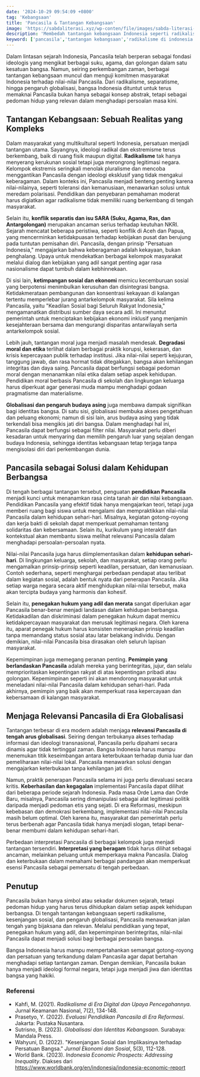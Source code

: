 ```yaml
---
date: '2024-10-29 09:54:09 +0800'
tag: 'Kebangsaan'
title: 'Pancasila & Tantangan Kebangsaan'
image: 'https://sabdaliterasi.xyz/wp-conten/file/images/sabda-literasi-pancasila-tantangan-kebangsaan.jpg'
description: 'Membedah tantangan kebangsaan Indonesia seperti radikalisme, kesenjangan sosial, dan globalisasi, serta bagaimana Pancasila menjadi solusi.'
keyword: ['pancasila','tantangan kebangsaan','radikalisme di indonesia','separatisme','konflik sara','kesenjangan sosial','keadilan sosial','globalisasi','identitas bangsa','pendidikan pancasila','hukum dan keadilan','pemimpin berintegritas','gotong royong','persatuan indonesia','solusi pancasila','degradasi moral','pengaruh budaya asing','nkri','implementasi pancasila','relevansi pancasila','ideologi transnasional.']
---
```

<p>Dalam lintasan sejarah Indonesia, Pancasila telah berperan sebagai fondasi ideologis yang mengikat berbagai suku, agama, dan golongan dalam satu kesatuan bangsa. Namun, seiring perkembangan zaman, berbagai tantangan kebangsaan muncul dan menguji komitmen masyarakat Indonesia terhadap nilai-nilai Pancasila. Dari radikalisme, separatisme, hingga pengaruh globalisasi, bangsa Indonesia dituntut untuk terus memaknai Pancasila bukan hanya sebagai konsep abstrak, tetapi sebagai pedoman hidup yang relevan dalam menghadapi persoalan masa kini.</p><h2>Tantangan Kebangsaan: Sebuah Realitas yang Kompleks</h2><p>Dalam masyarakat yang multikultural seperti Indonesia, persatuan menjadi tantangan utama. Sayangnya, ideologi radikal dan ekstremisme terus berkembang, baik di ruang fisik maupun digital. <strong>Radikalisme</strong> tak hanya menyerang kerukunan sosial tetapi juga merongrong legitimasi negara. Kelompok ekstremis seringkali menolak pluralisme dan mencoba menggantikan Pancasila dengan ideologi eksklusif yang tidak mengakui keberagaman. Dalam konteks ini, Pancasila menjadi benteng penting karena nilai-nilainya, seperti toleransi dan kemanusiaan, menawarkan solusi untuk meredam polarisasi. Pendidikan dan penyebaran pemahaman moderat harus digiatkan agar radikalisme tidak memiliki ruang berkembang di tengah masyarakat.</p><p>Selain itu, <strong>konflik separatis dan isu SARA (Suku, Agama, Ras, dan Antargolongan)</strong> merupakan ancaman serius terhadap keutuhan NKRI. Sejarah mencatat beberapa peristiwa, seperti konflik di Aceh dan Papua, yang mencerminkan ketidakpuasan terhadap kebijakan pusat dan berujung pada tuntutan pemisahan diri. Pancasila, dengan prinsip "Persatuan Indonesia," mengajarkan bahwa keberagaman adalah kekayaan, bukan penghalang. Upaya untuk mendekatkan berbagai kelompok masyarakat melalui dialog dan kebijakan yang adil sangat penting agar rasa nasionalisme dapat tumbuh dalam kebhinnekaan.</p><p>Di sisi lain, <strong>ketimpangan sosial dan ekonomi</strong> memicu kecemburuan sosial yang berpotensi menimbulkan kerusuhan dan disintegrasi bangsa. Ketidakmerataan pembangunan dan konsentrasi kekayaan di kalangan tertentu memperlebar jurang antarkelompok masyarakat. Sila kelima Pancasila, yaitu "Keadilan Sosial bagi Seluruh Rakyat Indonesia," mengamanatkan distribusi sumber daya secara adil. Ini menuntut pemerintah untuk menciptakan kebijakan ekonomi inklusif yang menjamin kesejahteraan bersama dan mengurangi disparitas antarwilayah serta antarkelompok sosial.</p><p>Lebih jauh, tantangan moral juga menjadi masalah mendesak. <strong>Degradasi moral dan etika</strong> terlihat dalam berbagai praktik korupsi, kekerasan, dan krisis kepercayaan publik terhadap institusi. Jika nilai-nilai seperti kejujuran, tanggung jawab, dan rasa hormat tidak ditegakkan, bangsa akan kehilangan integritas dan daya saing. Pancasila dapat berfungsi sebagai pedoman moral dengan menanamkan nilai etika dalam setiap aspek kehidupan. Pendidikan moral berbasis Pancasila di sekolah dan lingkungan keluarga harus diperkuat agar generasi muda mampu menghadapi godaan pragmatisme dan materialisme.</p><p><strong>Globalisasi dan pengaruh budaya asing</strong> juga membawa dampak signifikan bagi identitas bangsa. Di satu sisi, globalisasi membuka akses pengetahuan dan peluang ekonomi; namun di sisi lain, arus budaya asing yang tidak terkendali bisa mengikis jati diri bangsa. Dalam menghadapi hal ini, Pancasila dapat berfungsi sebagai filter nilai. Masyarakat perlu diberi kesadaran untuk menyaring dan memilih pengaruh luar yang sejalan dengan budaya Indonesia, sehingga identitas kebangsaan tetap terjaga tanpa mengisolasi diri dari perkembangan dunia.</p><h2>Pancasila sebagai Solusi dalam Kehidupan Berbangsa</h2><p>Di tengah berbagai tantangan tersebut, penguatan <strong>pendidikan Pancasila</strong> menjadi kunci untuk menanamkan rasa cinta tanah air dan nilai kebangsaan. Pendidikan Pancasila yang efektif tidak hanya mengajarkan teori, tetapi juga memberi ruang bagi siswa untuk mengalami dan mempraktikkan nilai-nilai Pancasila dalam kehidupan sehari-hari. Misalnya, kegiatan gotong-royong dan kerja bakti di sekolah dapat memperkuat pemahaman tentang solidaritas dan kebersamaan. Selain itu, kurikulum yang interaktif dan kontekstual akan membantu siswa melihat relevansi Pancasila dalam menghadapi persoalan-persoalan nyata.</p><p>Nilai-nilai Pancasila juga harus diimplementasikan dalam <strong>kehidupan sehari-hari</strong>. Di lingkungan keluarga, sekolah, dan masyarakat, setiap orang perlu mengamalkan prinsip-prinsip seperti keadilan, persatuan, dan kemanusiaan. Contoh sederhana, seperti menghargai perbedaan pendapat atau terlibat dalam kegiatan sosial, adalah bentuk nyata dari penerapan Pancasila. Jika setiap warga negara secara aktif menghidupkan nilai-nilai tersebut, maka akan tercipta budaya yang harmonis dan kohesif.</p><p>Selain itu, <strong>penegakan hukum yang adil dan merata</strong> sangat diperlukan agar Pancasila benar-benar menjadi landasan dalam kehidupan berbangsa. Ketidakadilan dan diskriminasi dalam penegakan hukum dapat memicu ketidakpercayaan masyarakat dan merusak legitimasi negara. Oleh karena itu, aparat penegak hukum harus konsisten menerapkan prinsip keadilan tanpa memandang status sosial atau latar belakang individu. Dengan demikian, nilai-nilai Pancasila bisa dirasakan oleh seluruh lapisan masyarakat.</p><p>Kepemimpinan juga memegang peranan penting. <strong>Pemimpin yang berlandaskan Pancasila</strong> adalah mereka yang berintegritas, jujur, dan selalu memprioritaskan kepentingan rakyat di atas kepentingan pribadi atau golongan. Kepemimpinan seperti ini akan mendorong masyarakat untuk meneladani nilai-nilai Pancasila dalam kehidupan sehari-hari. Pada akhirnya, pemimpin yang baik akan memperkuat rasa kepercayaan dan kebersamaan di kalangan masyarakat.</p><h2>Menjaga Relevansi Pancasila di Era Globalisasi</h2><p>Tantangan terbesar di era modern adalah menjaga <strong>relevansi Pancasila di tengah arus globalisasi</strong>. Seiring dengan terbukanya akses terhadap informasi dan ideologi transnasional, Pancasila perlu dipahami secara dinamis agar tidak tertinggal zaman. Bangsa Indonesia harus mampu menemukan titik keseimbangan antara keterbukaan terhadap dunia luar dan pemeliharaan nilai-nilai lokal. Pancasila menawarkan solusi dengan mengajarkan keterbukaan tanpa kehilangan jati diri.</p><p>Namun, praktik penerapan Pancasila selama ini juga perlu dievaluasi secara kritis. <strong>Keberhasilan dan kegagalan</strong> implementasi Pancasila dapat dilihat dari beberapa periode sejarah Indonesia. Pada masa Orde Lama dan Orde Baru, misalnya, Pancasila sering dimanipulasi sebagai alat legitimasi politik daripada menjadi pedoman etis yang sejati. Di era Reformasi, meskipun kebebasan dan demokrasi berkembang, implementasi nilai-nilai Pancasila masih belum optimal. Oleh karena itu, masyarakat dan pemerintah perlu terus berbenah agar Pancasila tidak hanya menjadi slogan, tetapi benar-benar membumi dalam kehidupan sehari-hari.</p><p>Perbedaan interpretasi Pancasila di berbagai kelompok juga menjadi tantangan tersendiri. <strong>Interpretasi yang beragam</strong> tidak harus dilihat sebagai ancaman, melainkan peluang untuk memperkaya makna Pancasila. Dialog dan keterbukaan dalam memahami berbagai pandangan akan memperkuat esensi Pancasila sebagai pemersatu di tengah perbedaan.</p><h2>Penutup</h2><p>Pancasila bukan hanya simbol atau sekadar dokumen sejarah, tetapi pedoman hidup yang harus terus dihidupkan dalam setiap aspek kehidupan berbangsa. Di tengah tantangan kebangsaan seperti radikalisme, kesenjangan sosial, dan pengaruh globalisasi, Pancasila menawarkan jalan tengah yang bijaksana dan relevan. Melalui pendidikan yang tepat, penegakan hukum yang adil, dan kepemimpinan berintegritas, nilai-nilai Pancasila dapat menjadi solusi bagi berbagai persoalan bangsa.</p><p>Bangsa Indonesia harus mampu mempertahankan semangat gotong-royong dan persatuan yang terkandung dalam Pancasila agar dapat bertahan menghadapi setiap tantangan zaman. Dengan demikian, Pancasila bukan hanya menjadi ideologi formal negara, tetapi juga menjadi jiwa dan identitas bangsa yang hakiki.</p><h3>Referensi</h3><ul><li>Kahfi, M. (2021). <em>Radikalisme di Era Digital dan Upaya Pencegahannya</em>. Jurnal Keamanan Nasional, 7(2), 134-148.</li><li>Prasetyo, Y. (2022). <em>Evaluasi Pendidikan Pancasila di Era Reformasi</em>. Jakarta: Pustaka Nusantara.</li><li>Sutrisno, B. (2023). <em>Globalisasi dan Identitas Kebangsaan</em>. Surabaya: Mandala Press.</li><li>Wahyuni, D. (2022). "Kesenjangan Sosial dan Implikasinya terhadap Persatuan Bangsa." <em>Jurnal Ekonomi dan Sosial</em>, 5(3), 112-128.</li><li>World Bank. (2023). <em>Indonesia Economic Prospects: Addressing Inequality</em>. Diakses dari <a href="https://www.worldbank.org/en/indonesia/indonesia-economic-report" target="_blank" rel="nofollow noopener noreferrer">https://www.worldbank.org/en/indonesia/indonesia-economic-report</a></li></ul>